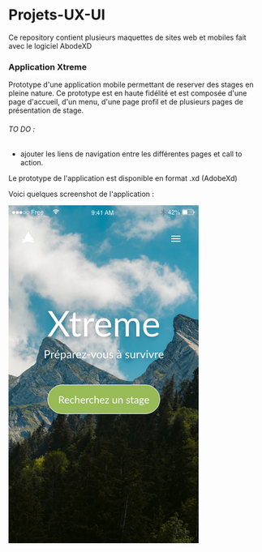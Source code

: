 # Projets-UX-UI

Ce repository contient plusieurs maquettes de sites web et mobiles fait avec le logiciel AbodeXD

### Application Xtreme

Prototype d'une application mobile permettant de reserver des stages en pleine nature. Ce prototype est en haute fidélité et est composée d'une page d'accueil, d'un menu, d'une page profil et de plusieurs pages de présentation de stage.

###### TO DO :
- ajouter les liens de navigation entre les différentes pages et call to action.

Le prototype de l'application est disponible en format .xd (AdobeXd)


Voici quelques screenshot de l'application :

![screen n°1](Application-Xtreme/screen/screen1.jpg)
